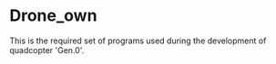 # Drone_own
This is the required set of programs used during the development of quadcopter 'Gen.0'.
